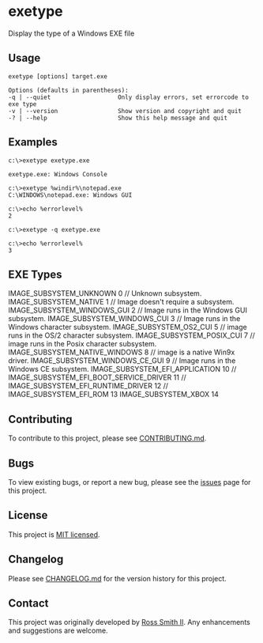 # exetype 

Display the type of a Windows EXE file

## Usage

````
exetype [options] target.exe

Options (defaults in parentheses):
-q | --quiet                   Only display errors, set errorcode to exe type
-v | --version                 Show version and copyright and quit
-? | --help                    Show this help message and quit
````

## Examples

````
c:\>exetype exetype.exe

exetype.exe: Windows Console

c:\>exetype %windir%\notepad.exe
C:\WINDOWS\notepad.exe: Windows GUI

c:\>echo %errorlevel%
2

c:\>exetype -q exetype.exe

c:\>echo %errorlevel%
3
````

## EXE Types
IMAGE_SUBSYSTEM_UNKNOWN              0   // Unknown subsystem.
IMAGE_SUBSYSTEM_NATIVE               1   // Image doesn't require a subsystem.
IMAGE_SUBSYSTEM_WINDOWS_GUI          2   // Image runs in the Windows GUI subsystem.
IMAGE_SUBSYSTEM_WINDOWS_CUI          3   // Image runs in the Windows character subsystem.
IMAGE_SUBSYSTEM_OS2_CUI              5   // image runs in the OS/2 character subsystem.
IMAGE_SUBSYSTEM_POSIX_CUI            7   // image runs in the Posix character subsystem.
IMAGE_SUBSYSTEM_NATIVE_WINDOWS       8   // image is a native Win9x driver.
IMAGE_SUBSYSTEM_WINDOWS_CE_GUI       9   // Image runs in the Windows CE subsystem.
IMAGE_SUBSYSTEM_EFI_APPLICATION      10  //
IMAGE_SUBSYSTEM_EFI_BOOT_SERVICE_DRIVER  11   //
IMAGE_SUBSYSTEM_EFI_RUNTIME_DRIVER   12  //
IMAGE_SUBSYSTEM_EFI_ROM              13
IMAGE_SUBSYSTEM_XBOX                 14

## Contributing

To contribute to this project, please see [CONTRIBUTING.md](CONTRIBUTING.md).

## Bugs

To view existing bugs, or report a new bug, please see the [issues](/issues) page for this project.

## License

This project is [MIT licensed](LICENSE).

## Changelog

Please see [CHANGELOG.md](CHANGELOG.md) for the version history for this project.

## Contact

This project was originally developed by [Ross Smith II](mailto:ross@smithii.com).
Any enhancements and suggestions are welcome.
